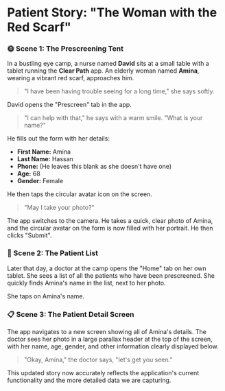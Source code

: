 # Patient Story: "The Woman with the Red Scarf"

### 🌞 Scene 1: The Prescreening Tent
In a bustling eye camp, a nurse named **David** sits at a small table with a tablet running the **Clear Path** app. An elderly woman named **Amina**, wearing a vibrant red scarf, approaches him.

> "I have been having trouble seeing for a long time," she says softly.

David opens the "Prescreen" tab in the app.

> "I can help with that," he says with a warm smile. "What is your name?"

He fills out the form with her details:
*   **First Name:** Amina
*   **Last Name:** Hassan
*   **Phone:** (He leaves this blank as she doesn't have one)
*   **Age:** 68
*   **Gender:** Female

He then taps the circular avatar icon on the screen.

> "May I take your photo?"

The app switches to the camera. He takes a quick, clear photo of Amina, and the circular avatar on the form is now filled with her portrait. He then clicks "Submit".

### 🏥 Scene 2: The Patient List
Later that day, a doctor at the camp opens the "Home" tab on her own tablet. She sees a list of all the patients who have been prescreened. She quickly finds Amina's name in the list, next to her photo.

She taps on Amina's name.

### 📋 Scene 3: The Patient Detail Screen
The app navigates to a new screen showing all of Amina's details. The doctor sees her photo in a large parallax header at the top of the screen, with her name, age, gender, and other information clearly displayed below.

> "Okay, Amina," the doctor says, "let's get you seen."

This updated story now accurately reflects the application's current functionality and the more detailed data we are capturing.
